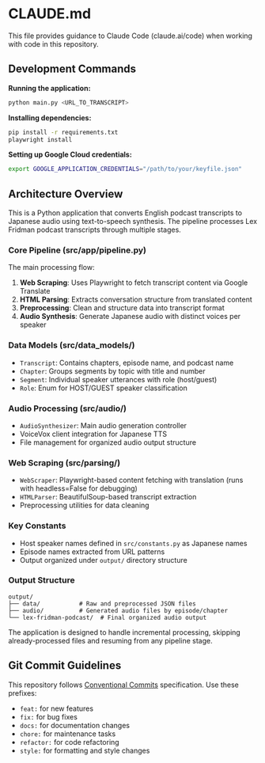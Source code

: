 # CLAUDE.md

This file provides guidance to Claude Code (claude.ai/code) when working with code in this repository.

## Development Commands

**Running the application:**
```bash
python main.py <URL_TO_TRANSCRIPT>
```

**Installing dependencies:**
```bash
pip install -r requirements.txt
playwright install
```

**Setting up Google Cloud credentials:**
```bash
export GOOGLE_APPLICATION_CREDENTIALS="/path/to/your/keyfile.json"
```

## Architecture Overview

This is a Python application that converts English podcast transcripts to Japanese audio using text-to-speech synthesis. The pipeline processes Lex Fridman podcast transcripts through multiple stages.

### Core Pipeline (src/app/pipeline.py)
The main processing flow:
1. **Web Scraping**: Uses Playwright to fetch transcript content via Google Translate
2. **HTML Parsing**: Extracts conversation structure from translated content
3. **Preprocessing**: Clean and structure data into transcript format
4. **Audio Synthesis**: Generate Japanese audio with distinct voices per speaker

### Data Models (src/data_models/)
- `Transcript`: Contains chapters, episode name, and podcast name
- `Chapter`: Groups segments by topic with title and number
- `Segment`: Individual speaker utterances with role (host/guest)
- `Role`: Enum for HOST/GUEST speaker classification

### Audio Processing (src/audio/)
- `AudioSynthesizer`: Main audio generation controller
- VoiceVox client integration for Japanese TTS
- File management for organized audio output structure

### Web Scraping (src/parsing/)
- `WebScraper`: Playwright-based content fetching with translation (runs with headless=False for debugging)
- `HTMLParser`: BeautifulSoup-based transcript extraction
- Preprocessing utilities for data cleaning

### Key Constants
- Host speaker names defined in `src/constants.py` as Japanese names
- Episode names extracted from URL patterns
- Output organized under `output/` directory structure

### Output Structure
```
output/
├── data/           # Raw and preprocessed JSON files
├── audio/          # Generated audio files by episode/chapter
└── lex-fridman-podcast/  # Final organized audio output
```

The application is designed to handle incremental processing, skipping already-processed files and resuming from any pipeline stage.

## Git Commit Guidelines

This repository follows [Conventional Commits](https://www.conventionalcommits.org/) specification. Use these prefixes:
- `feat:` for new features
- `fix:` for bug fixes
- `docs:` for documentation changes
- `chore:` for maintenance tasks
- `refactor:` for code refactoring
- `style:` for formatting and style changes
